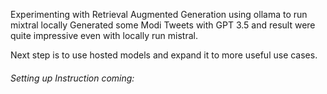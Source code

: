 Experimenting with Retrieval Augmented Generation using ollama to run mixtral locally
Generated some Modi Tweets with GPT 3.5 and result were quite impressive even with locally run mistral.

Next step is to use hosted models and expand it to more useful use cases.

###### Setting up Instruction coming:


